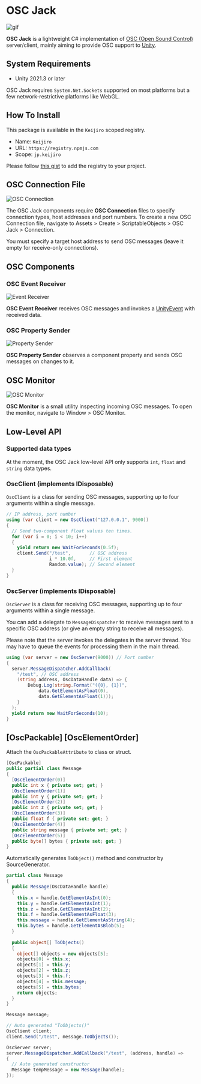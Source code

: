 OSC Jack
========

![gif](https://i.imgur.com/mjp2o3t.gif)

**OSC Jack** is a lightweight C# implementation of [OSC (Open Sound Control)]
server/client, mainly aiming to provide OSC support to [Unity].

[OSC (Open Sound Control)]: http://opensoundcontrol.org/
[Unity]: https://unity3d.com/

System Requirements
-------------------

- Unity 2021.3 or later

OSC Jack requires `System.Net.Sockets` supported on most platforms but a few
network-restrictive platforms like WebGL.

How To Install
--------------

This package is available in the `Keijiro` scoped registry.

- Name: `Keijiro`
- URL: `https://registry.npmjs.com`
- Scope: `jp.keijiro`

Please follow [this gist] to add the registry to your project.

[this gist]: https://gist.github.com/keijiro/f8c7e8ff29bfe63d86b888901b82644c

OSC Connection File
-------------------

![OSC Connection](https://user-images.githubusercontent.com/343936/165038054-33bebb1c-27b6-4fa3-9dd7-6f4091c7eb65.png)

The OSC Jack components require **OSC Connection** files to specify connection
types, host addresses and port numbers. To create a new OSC Connection file,
navigate to Assets > Create > ScriptableObjects > OSC Jack > Connection.

You must specify a target host address to send OSC messages (leave it empty for
receive-only connections).

OSC Components
--------------

### OSC Event Receiver

![Event Receiver](https://user-images.githubusercontent.com/343936/165036750-63baad08-5b3c-4145-b9b9-e956d199d3dd.png)

**OSC Event Receiver** receives OSC messages and invokes a [UnityEvent] with
received data.

[UnityEvent]: https://docs.unity3d.com/Manual/UnityEvents.html

### OSC Property Sender

![Property Sender](https://user-images.githubusercontent.com/343936/165036537-2b80d2ed-a69a-4101-8678-86d244440369.png)

**OSC Property Sender** observes a component property and sends OSC messages
on changes to it.

OSC Monitor
-----------

![OSC Monitor](https://i.imgur.com/ZExVcuz.png)

**OSC Monitor** is a small utility inspecting incoming OSC messages. To open
the monitor, navigate to Window > OSC Monitor.

Low-Level API
-------------

### Supported data types

At the moment, the OSC Jack low-level API only supports `int`, `float` and
`string` data types.

### OscClient (implements IDisposable)

`OscClient` is a class for sending OSC messages, supporting up to four
arguments within a single message.

```csharp
// IP address, port number
using (var client = new OscClient("127.0.0.1", 9000))
{
  // Send two-component float values ten times.
  for (var i = 0; i < 10; i++)
  {
    yield return new WaitForSeconds(0.5f);
    client.Send("/test",       // OSC address
                i * 10.0f,     // First element
                Random.value); // Second element
  }
}
```

### OscServer (implements IDisposable)

`OscServer` is a class for receiving OSC messages, supporting up to four
arguments within a single message.

You can add a delegate to `MessageDispatcher` to receive messages sent to a
specific OSC address (or give an empty string to receive all messages).

Please note that the server invokes the delegates in the server thread. You
may have to queue the events for processing them in the main thread.

```csharp
using (var server = new OscServer(9000)) // Port number
{
  server.MessageDispatcher.AddCallback(
    "/test", // OSC address
    (string address, OscDataHandle data) => {
        Debug.Log(string.Format("({0}, {1})",
            data.GetElementAsFloat(0),
            data.GetElementAsFloat(1)));
    }
  );
  yield return new WaitForSeconds(10);
}
```

[OscPackable] [OscElementOrder]
-------------------------------

Attach the `OscPackableAttribute` to class or struct.

```cs
[OscPackable]
public partial class Message
{
  [OscElementOrder(0)]
  public int x { private set; get; }
  [OscElementOrder(1)]
  public int y { private set; get; }
  [OscElementOrder(2)]
  public int z { private set; get; }
  [OscElementOrder(3)]
  public float f { private set; get; }
  [OscElementOrder(4)]
  public string message { private set; get; }
  [OscElementOrder(5)]
  public byte[] bytes { private set; get; }
}
```

Automatically generates `ToObject()` method and constructor by SourceGenerator.
```cs
partial class Message
{
  public Message(OscDataHandle handle)
  {
    this.x = handle.GetElementAsInt(0);
    this.y = handle.GetElementAsInt(1);
    this.z = handle.GetElementAsInt(2);
    this.f = handle.GetElementAsFloat(3);
    this.message = handle.GetElementAsString(4);
    this.bytes = handle.GetElementAsBlob(5);
  }
  
  public object[] ToObjects()
  {
    object[] objects = new objects[5];
    objects[0] = this.x;
    objects[1] = this.y;
    objects[2] = this.z;
    objects[3] = this.f;
    objects[4] = this.message;
    objects[5] = this.bytes;
    return objects;
  }
}
```

```cs
Message message;

// Auto generated "ToObjects()"
OscClient client;
client.Send("/test", message.ToObjects());

OscServer server;
server.MessageDispatcher.AddCallback("/test", (address, handle) => 
{
  // Auto generated constructor
  Message tempMessage = new Message(handle);
});
```